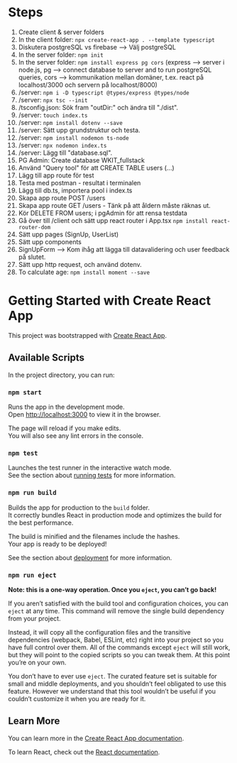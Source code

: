 # Steps
1. Create client & server folders
2. In the client folder: `npx create-react-app . --template typescript`
2. Diskutera postgreSQL vs firebase --> Välj postgreSQL
3. In the server folder: `npm init`
4. In the server folder: `npm install express pg cors` (express --> server i node.js, pg --> connect database to server and to run postgreSQL queries, cors --> kommunikation mellan domäner, t.ex. react på localhost/3000 och servern på localhost/8000)
5. /server: `npm i -D typescript @types/express @types/node`
6. /server: `npx tsc --init`
7. /tsconfig.json: Sök fram "outDir:" och ändra till "./dist".
8. /server: `touch index.ts`
9. /server: `npm install dotenv --save`
10. /server: Sätt upp grundstruktur och testa.
11. /server: `npm install nodemon ts-node`
12. /server: `npx nodemon index.ts`
13. /server: Lägg till "database.sql".
14. PG Admin: Create database WKIT_fullstack
15. Använd "Query tool" för att CREATE TABLE users (...) 
16. Lägg till app route för test
17. Testa med postman - resultat i terminalen
18. Lägg till db.ts, importera pool i index.ts
19. Skapa app route POST /users
20. Skapa app route GET /users - Tänk på att åldern måste räknas ut.
21. Kör DELETE FROM users; i pgAdmin för att rensa testdata
22. Gå över till /client och sätt upp react router i App.tsx `npm install react-router-dom`
23. Sätt upp pages (SignUp, UserList)
24. Sätt upp components
25. SignUpForm --> Kom ihåg att lägga till datavalidering och user feedback på slutet.
26. Sätt upp http request, och använd dotenv.
27. To calculate age: `npm install moment --save`

















# Getting Started with Create React App

This project was bootstrapped with [Create React App](https://github.com/facebook/create-react-app).

## Available Scripts

In the project directory, you can run:

### `npm start`

Runs the app in the development mode.\
Open [http://localhost:3000](http://localhost:3000) to view it in the browser.

The page will reload if you make edits.\
You will also see any lint errors in the console.

### `npm test`

Launches the test runner in the interactive watch mode.\
See the section about [running tests](https://facebook.github.io/create-react-app/docs/running-tests) for more information.

### `npm run build`

Builds the app for production to the `build` folder.\
It correctly bundles React in production mode and optimizes the build for the best performance.

The build is minified and the filenames include the hashes.\
Your app is ready to be deployed!

See the section about [deployment](https://facebook.github.io/create-react-app/docs/deployment) for more information.

### `npm run eject`

**Note: this is a one-way operation. Once you `eject`, you can’t go back!**

If you aren’t satisfied with the build tool and configuration choices, you can `eject` at any time. This command will remove the single build dependency from your project.

Instead, it will copy all the configuration files and the transitive dependencies (webpack, Babel, ESLint, etc) right into your project so you have full control over them. All of the commands except `eject` will still work, but they will point to the copied scripts so you can tweak them. At this point you’re on your own.

You don’t have to ever use `eject`. The curated feature set is suitable for small and middle deployments, and you shouldn’t feel obligated to use this feature. However we understand that this tool wouldn’t be useful if you couldn’t customize it when you are ready for it.

## Learn More

You can learn more in the [Create React App documentation](https://facebook.github.io/create-react-app/docs/getting-started).

To learn React, check out the [React documentation](https://reactjs.org/).
